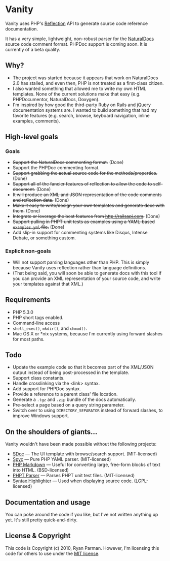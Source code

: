 # Vanity

Vanity uses PHP's [Reflection](http://php.net/reflection) API to generate source code reference documentation.

It has a very simple, lightweight, non-robust parser for the [NaturalDocs](http://naturaldocs.org) source code comment format. PHPDoc support is coming soon. It is currently of a beta quality.

## Why?

* The project was started because it appears that work on NaturalDocs 2.0 has stalled, and even then, PHP is not treated as a first-class citizen.
* I also wanted something that allowed me to write my own HTML templates. None of the current solutions make that easy (e.g. PHPDocumentor, NaturalDocs, Doxygen).
* I'm inspired by how good the third-party Ruby on Rails and jQuery documentation systems are. I wanted to build something that had my favorite features (e.g. search, browse, keyboard navigation, inline examples, comments).

## High-level goals

### Goals

* <del>Support the NaturalDocs commenting format.</del> (Done)
* Support the PHPDoc commenting format.
* <del>Support grabbing the actual source code for the methods/properties.</del> (Done)
* <del>Support all of the fancier features of reflection to allow the code to self-document.</del> (Done)
* <del>It will produce an XML and JSON representation of the code comments and reflection data.</del> (Done)
* <del>Make it easy to write/design your own templates and generate docs with them.</del> (Done)
* <del>Integrate or leverage the best features from <http://railsapi.com>.</del> (Done)
* <del>Support pulling in PHPT unit tests as examples using a YAML-based `examples.yml` file.</del> (Done)
* Add slip-in support for commenting systems like Disqus, Intense Debate, or something custom.

### Explicit non-goals

* Will not support parsing languages other than PHP. This is simply because Vanity uses reflection rather than language definitions.
* (That being said, you will soon be able to generate docs with this tool if you can provide an XML representation of your source code, and write your templates against that XML.)

## Requirements

* PHP 5.3.0
* PHP short tags enabled.
* Command-line access
* `shell_exec()`, `mkdir()`, and `chmod()`.
* Mac OS X or *nix systems, because I'm currently using forward slashes for most paths.

## Todo

* Update the example code so that it becomes part of the XML/JSON output instead of being post-processed in the template.
* Support class constants.
* Handle crosslinking via the &lt;link> syntax.
* Add support for PHPDoc syntax.
* Provide a reference to a parent class' file location.
* Generate a `.tgz` and `.zip` bundle of the docs automatically.
* Pre-select a page based on a query string parameter.
* Switch over to using `DIRECTORY_SEPARATOR` instead of forward slashes, to improve Windows support.

## On the shoulders of giants...

Vanity wouldn't have been made possible without the following projects:

- [SDoc](http://github.com/voloko/sdoc/) &mdash; The UI template with browse/search support. (MIT-licensed)
- [Spyc](http://code.google.com/p/spyc/) &mdash; Pure PHP YAML parser. (MIT-licensed)
- [PHP Markdown](http://michelf.com/projects/php-markdown/) &mdash; Useful for converting large, free-form blocks of text into HTML. (BSD-licensed)
- [PHPT Parser](http://github.com/skyzyx/phpt/) &mdash; Parses PHPT unit test files. (MIT-licensed)
- [Syntax Highlighter](http://alexgorbatchev.com/wiki/SyntaxHighlighter) &mdash; Used when displaying source code. (LGPL-licensed)

## Documentation and usage

You can poke around the code if you like, but I've not written anything up yet. It's still pretty quick-and-dirty.

## License & Copyright

This code is Copyright (c) 2010, Ryan Parman. However, I'm licensing this code for others to use under the [MIT license](http://www.opensource.org/licenses/mit-license.php).
